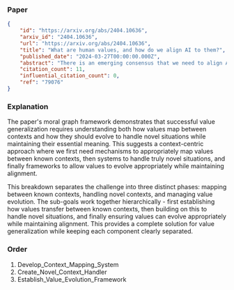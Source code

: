 ### Paper

```json
{
	"id": "https://arxiv.org/abs/2404.10636",
	"arxiv_id": "2404.10636",
	"url": "https://arxiv.org/abs/2404.10636",
	"title": "What are human values, and how do we align AI to them?",
	"published_date": "2024-03-27T00:00:00.000Z",
	"abstract": "There is an emerging consensus that we need to align AI systems with human values (Gabriel, 2020; Ji et al., 2024), but it remains unclear how to apply this to language models in practice. We split the problem of\"aligning to human values\"into three parts: first, eliciting values from people; second, reconciling those values into an alignment target for training ML models; and third, actually training the model. In this paper, we focus on the first two parts, and ask the question: what are\"good\"ways to synthesize diverse human inputs about values into a target for aligning language models? To answer this question, we first define a set of 6 criteria that we believe must be satisfied for an alignment target to shape model behavior in accordance with human values. We then propose a process for eliciting and reconciling values called Moral Graph Elicitation (MGE), which uses a large language model to interview participants about their values in particular contexts; our approach is inspired by the philosophy of values advanced by Taylor (1977), Chang (2004), and others. We trial MGE with a representative sample of 500 Americans, on 3 intentionally divisive prompts (e.g. advice about abortion). Our results demonstrate that MGE is promising for improving model alignment across all 6 criteria. For example, almost all participants (89.1%) felt well represented by the process, and (89%) thought the final moral graph was fair, even if their value wasn't voted as the wisest. Our process often results in\"expert\"values (e.g. values from women who have solicited abortion advice) rising to the top of the moral graph, without defining who is considered an expert in advance.",
	"citation_count": 11,
	"influential_citation_count": 0,
	"ref": "79076"
}
```

### Explanation

The paper's moral graph framework demonstrates that successful value generalization requires understanding both how values map between contexts and how they should evolve to handle novel situations while maintaining their essential meaning. This suggests a context-centric approach where we first need mechanisms to appropriately map values between known contexts, then systems to handle truly novel situations, and finally frameworks to allow values to evolve appropriately while maintaining alignment.

This breakdown separates the challenge into three distinct phases: mapping between known contexts, handling novel contexts, and managing value evolution. The sub-goals work together hierarchically - first establishing how values transfer between known contexts, then building on this to handle novel situations, and finally ensuring values can evolve appropriately while maintaining alignment. This provides a complete solution for value generalization while keeping each component clearly separated.

### Order

1. Develop_Context_Mapping_System
2. Create_Novel_Context_Handler
3. Establish_Value_Evolution_Framework
